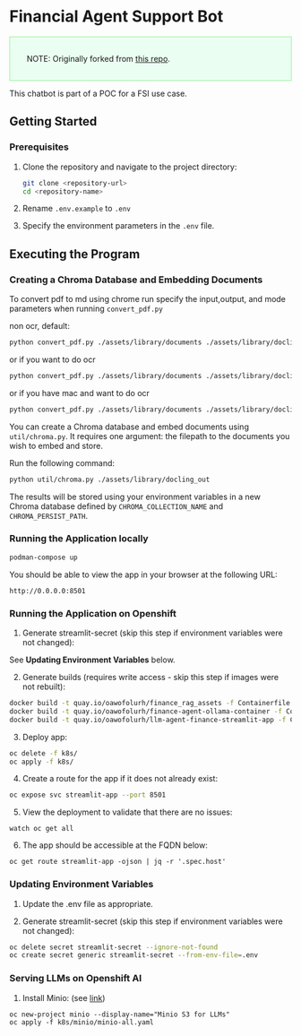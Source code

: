 # Financial Agent Support Bot
<div style="background-color:#EAFFF1; border: 1px solid lightgreen; padding: 30px">
NOTE: Originally forked from <a href="https://github.com/pdavis327/llm_agent_finance" target="_blank">this repo</a>.
</div>

This chatbot is part of a POC for a FSI use case.

## Getting Started

### Prerequisites

1. Clone the repository and navigate to the project directory:

   ```zsh
   git clone <repository-url>
   cd <repository-name>
   ```

2. Rename `.env.example` to  `.env`

3. Specify the environment parameters in the `.env` file.

## Executing the Program

### Creating a Chroma Database and Embedding Documents

To convert pdf to md using chrome run specify the input,output, and mode parameters when running `convert_pdf.py`

non ocr, default:

 ```zsh
python convert_pdf.py ./assets/library/documents ./assets/library/docling_out
 ```

 or if you want to do ocr
 
 ```zsh
python convert_pdf.py ./assets/library/documents ./assets/library/docling_out --mode ocr
 ```

 or if you have mac and want to do ocr
 
 ```zsh
python convert_pdf.py ./assets/library/documents ./assets/library/docling_out --mode mac_ocr
 ```

You can create a Chroma database and embed documents using `util/chroma.py`. It requires one argument: the filepath to the documents you wish to embed and store.

Run the following command:

```zsh
python util/chroma.py ./assets/library/docling_out
```

The results will be stored using your environment variables in a new Chroma database defined by `CHROMA_COLLECTION_NAME` and `CHROMA_PERSIST_PATH`.

### Running the Application locally

```zsh
podman-compose up
```

You should be able to view the app in your browser at the following URL:

```
http://0.0.0.0:8501
```

### Running the Application on Openshift

1. Generate streamlit-secret (skip this step if environment variables were not changed):

See **Updating Environment Variables** below.

2. Generate builds (requires write access - skip this step if images were not rebuilt):

```zsh
docker build -t quay.io/oawofolurh/finance_rag_assets -f Containerfile.chroma --platform linux/amd64 --push .
docker build -t quay.io/oawofolurh/finance-agent-ollama-container -f Containerfile.ollama --platform linux/amd64 --push .
docker build -t quay.io/oawofolurh/llm-agent-finance-streamlit-app -f Containerfile.streamlit --platform linux/amd64 --push .
```

3. Deploy app:

```zsh
oc delete -f k8s/
oc apply -f k8s/
```

4. Create a route for the app if it does not already exist:

```zsh
oc expose svc streamlit-app --port 8501
```

5. View the deployment to validate that there are no issues:

```zh
watch oc get all
```

6. The app should be accessible at the FQDN below:

```zh
oc get route streamlit-app -ojson | jq -r '.spec.host'
```

### Updating Environment Variables

1. Update the .env file as appropriate.

2. Generate streamlit-secret (skip this step if environment variables were not changed):

```zsh
oc delete secret streamlit-secret --ignore-not-found
oc create secret generic streamlit-secret --from-env-file=.env
```

### Serving LLMs on Openshift AI
1. Install Minio: (see <a href="https://ai-on-openshift.io/tools-and-applications/minio/minio/#log-on-to-your-project-in-openshift-console" target="_blank">link</a>)

```zh
oc new-project minio --display-name="Minio S3 for LLMs"
oc apply -f k8s/minio/minio-all.yaml
```

